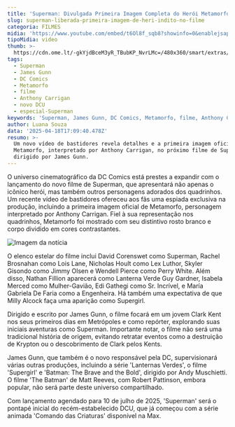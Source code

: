 ```yaml
---
title: 'Superman: Divulgada Primeira Imagem Completa do Herói Metamorfo no Novo Filme'
slug: superman-liberada-primeira-imagem-de-heri-indito-no-filme
categoria: FILMES
midia: 'https://www.youtube.com/embed/t6Ol8f_sqb8?showinfo=0&enablejsapi=1'
tipoMidia: video
thumb: >-
  https://cdn.ome.lt/-gkYjdBceM3yR_TBubKP_NvrLMc=/480x360/smart/extras/conteudos/Captura_de_tela_2025-04-18_131500.png
tags:
  - Superman
  - James Gunn
  - DC Comics
  - Metamorfo
  - filme
  - Anthony Carrigan
  - novo DCU
  - especial-Superman
keywords: 'Superman, James Gunn, DC Comics, Metamorfo, filme, Anthony Carrigan, novo DCU'
author: Luana Souza
data: '2025-04-18T17:09:40.478Z'
resumo: >-
  Um novo vídeo de bastidores revela detalhes e a primeira imagem oficial do
  Metamorfo, interpretado por Anthony Carrigan, no próximo filme de Superman
  dirigido por James Gunn.
---
```


O universo cinematográfico da DC Comics está prestes a expandir com o lançamento do novo filme de Superman, que apresentará não apenas o icônico herói, mas também outros personagens adorados dos quadrinhos. Um recente vídeo de bastidores ofereceu aos fãs uma espiada exclusiva na produção, incluindo a primeira imagem oficial de Metamorfo, personagem interpretado por Anthony Carrigan. Fiel à sua representação nos quadrinhos, Metamorfo foi mostrado com seu distintivo rosto branco e corpo dividido em cores contrastantes.

![Imagem da notícia](https://cdn.ome.lt/GtGmaWLsv4noxegJLu2xoeimkgY=/fit-in/837x500/smart/uploads/conteudo/fotos/Captura_de_tela_2025-04-18_130815.png)

O elenco estelar do filme inclui David Corenswet como Superman, Rachel Brosnahan como Lois Lane, Nicholas Hoult como Lex Luthor, Skyler Gisondo como Jimmy Olsen e Wendell Pierce como Perry White. Além disso, Nathan Fillion aparecerá como Lanterna Verde Guy Gardner, Isabela Merced como Mulher-Gavião, Edi Gathegi como Sr. Incrível, e María Gabriela De Faria como a Engenheira. Há também uma expectativa de que Milly Alcock faça uma aparição como Supergirl.

Dirigido e escrito por James Gunn, o filme focará em um jovem Clark Kent nos seus primeiros dias em Metrópoles e como repórter, explorando suas iniciais aventuras como Superman. Importante notar, o filme não será uma tradicional história de origem, evitando retratar eventos como a destruição de Krypton ou o descobrimento de Clark pelos Kents.

James Gunn, que também é o novo responsável pela DC, supervisionará várias outras produções, incluindo a série 'Lanternas Verdes', o filme 'Supergirl' e 'Batman: The Brave and the Bold', dirigido por Andy Muschietti. O filme 'The Batman' de Matt Reeves, com Robert Pattinson, embora popular, não será parte deste universo compartilhado.

Com lançamento agendado para 10 de julho de 2025, 'Superman' será o pontapé inicial do recém-estabelecido DCU, que já começou com a série animada 'Comando das Criaturas' disponível na Max.

